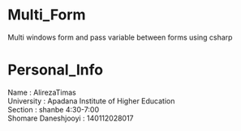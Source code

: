 # Multi_Form
Multi windows form and pass variable between forms using csharp
# Personal_Info
Name : AlirezaTimas\
University : Apadana Institute of Higher Education\
Section : shanbe 4:30-7:00\
Shomare Daneshjooyi : 140112028017
